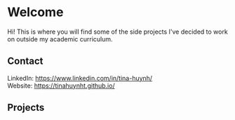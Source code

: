 # Welcome
Hi! This is where you will find some of the side projects I've decided to work on outside my academic curriculum.

## Contact
LinkedIn: https://www.linkedin.com/in/tina-huynh/ <br>
Website: https://tinahuynht.github.io/

## Projects
### 
